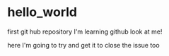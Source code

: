 # hello_world
first git hub repository
I'm learning github look at me!

here I'm going to try and get it to close the issue too
